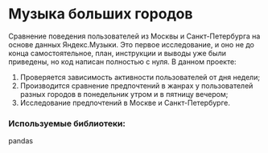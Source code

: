 # Музыка больших городов
Сравнение поведения пользователей из Москвы и Санкт-Петербурга на основе данных Яндекс.Музыки. Это первое исследование, и оно не до конца самостоятельное, план, инструкции и выводы уже были приведены, но код написан полностью с нуля. В данном проекте:
1. Проверяется зависимость активности пользователей от дня недели;
2. Производится сравнение предпочтений в жанрах у пользователей разных городов в понедельник утром и в пятницу вечером;
3. Исследование предпочтений в Москве и Санкт-Петербурге.

### Используемые библиотеки:
pandas
